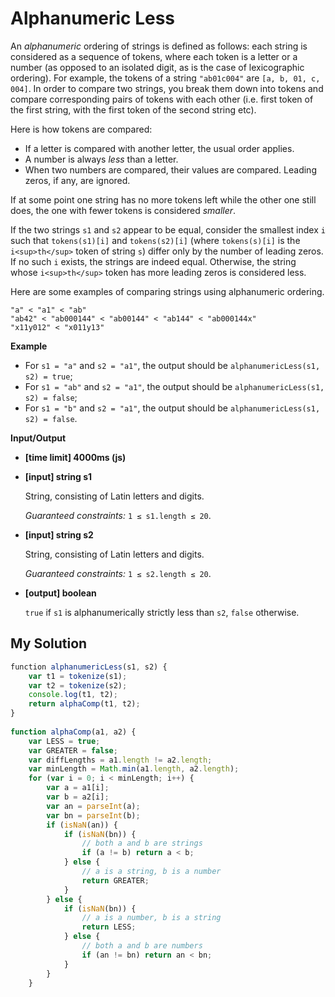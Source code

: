 # Alphanumeric Less
﻿An _alphanumeric_ ordering of strings is defined as follows: each string is considered as a sequence of tokens, where each token is a letter or a number (as opposed to an isolated digit, as is the case of lexicographic ordering). For example, the tokens of a string `"ab01c004"` are `[a, b, 01, c, 004]`. In order to compare two strings, you break them down into tokens and compare corresponding pairs of tokens with each other (i.e. first token of the first string, with the first token of the second string etc).

Here is how tokens are compared:

*   If a letter is compared with another letter, the usual order applies.
*   A number is always _less_ than a letter.
*   When two numbers are compared, their values are compared. Leading zeros, if any, are ignored.

If at some point one string has no more tokens left while the other one still does, the one with fewer tokens is considered _smaller_.

If the two strings `s1` and `s2` appear to be equal, consider the smallest index `i` such that `tokens(s1)[i]` and `tokens(s2)[i]` (where `tokens(s)[i]` is the `i<sup>th</sup>` token of string `s`) differ only by the number of leading zeros. If no such `i` exists, the strings are indeed equal. Otherwise, the string whose `i<sup>th</sup>` token has more leading zeros is considered less.

Here are some examples of comparing strings using alphanumeric ordering.

```
"a" < "a1" < "ab"
"ab42" < "ab000144" < "ab00144" < "ab144" < "ab000144x"
"x11y012" < "x011y13"

```

**Example**

*   For `s1 = "a"` and `s2 = "a1"`, the output should be
    `alphanumericLess(s1, s2) = true`;
*   For `s1 = "ab"` and `s2 = "a1"`, the output should be
    `alphanumericLess(s1, s2) = false`;
*   For `s1 = "b"` and `s2 = "a1"`, the output should be
    `alphanumericLess(s1, s2) = false`.

**Input/Output**

*   **[time limit] 4000ms (js)**

*   **[input] string s1**

    String, consisting of Latin letters and digits.

    _Guaranteed constraints:_
    `1 ≤ s1.length ≤ 20`.

*   **[input] string s2**

    String, consisting of Latin letters and digits.

    _Guaranteed constraints:_
    `1 ≤ s2.length ≤ 20`.

*   **[output] boolean**

    `true` if `s1` is alphanumerically strictly less than `s2`, `false` otherwise.


## My Solution
```javascript
﻿function alphanumericLess(s1, s2) {
    var t1 = tokenize(s1);
    var t2 = tokenize(s2);
    console.log(t1, t2);
    return alphaComp(t1, t2);
}
​
function alphaComp(a1, a2) {
    var LESS = true;
    var GREATER = false;
    var diffLengths = a1.length != a2.length;
    var minLength = Math.min(a1.length, a2.length);
    for (var i = 0; i < minLength; i++) {
        var a = a1[i];
        var b = a2[i];
        var an = parseInt(a);
        var bn = parseInt(b);
        if (isNaN(an)) {
            if (isNaN(bn)) {
                // both a and b are strings
                if (a != b) return a < b;
            } else {
                // a is a string, b is a number
                return GREATER;
            }
        } else {
            if (isNaN(bn)) {
                // a is a number, b is a string
                return LESS;
            } else {
                // both a and b are numbers
                if (an != bn) return an < bn;
            }
        }
    }
```
